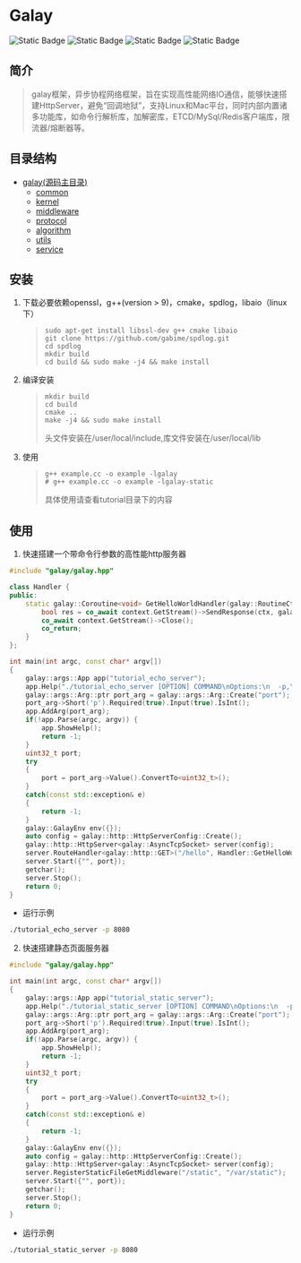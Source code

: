 
# Galay

![Static Badge](https://img.shields.io/badge/License-MIT-yellow)
![Static Badge](https://img.shields.io/badge/Language-C%2B%2B-red%20) 
![Static Badge](https://img.shields.io/badge/Platfrom-Linux%20Mac-red)
![Static Badge](https://img.shields.io/badge/Architecture-x86%20x64-8A2BE2)

## 简介

> galay框架，异步协程网络框架，旨在实现高性能网络IO通信，能够快速搭建HttpServer，避免“回调地狱”，支持Linux和Mac平台，同时内部内置诸多功能库，如命令行解析库，加解密库，ETCD/MySql/Redis客户端库，限流器/熔断器等。

## 目录结构

- [galay(源码主目录)](doc/galay/1.galay.md)
    - [common](doc/galay/2.common.md)
    - [kernel](doc/galay/3.kernel.md)
    - [middleware](doc/galay/4.middleware.md)
    - [protocol](doc/galay/5.protocol.md)
    - [algorithm](doc/galay/6.algorithm.md)
    - [utils](doc/galay/7.utils.md)
    - [service](doc/galay/8.service.md)

## 安装

1. 下载必要依赖openssl，g++(version > 9)，cmake，spdlog，libaio（linux下）
    >```shell
    > sudo apt-get install libssl-dev g++ cmake libaio 
    > git clone https://github.com/gabime/spdlog.git
    > cd spdlog
    > mkdir build
    > cd build && sudo make -j4 && make install
    >```

2. 编译安装
    > ```shell
    > mkdir build
    > cd build
    > cmake ..
    > make -j4 && sudo make install
    >```
    > 头文件安装在/user/local/include,库文件安装在/user/local/lib

3. 使用
    > ```shell
    > g++ example.cc -o example -lgalay
    > # g++ example.cc -o example -lgalay-static
    > ```
    > 具体使用请查看tutorial目录下的内容

## 使用

1. 快速搭建一个带命令行参数的高性能http服务器
``` c++
#include "galay/galay.hpp"

class Handler {
public:
    static galay::Coroutine<void> GetHelloWorldHandler(galay::RoutineCtx ctx, galay::http::HttpContext context) {
        bool res = co_await context.GetStream()->SendResponse(ctx, galay::http::HttpStatusCode::OK_200, "Hello World", "text/plain");
        co_await context.GetStream()->Close();
        co_return;
    }
};

int main(int argc, const char* argv[])
{
    galay::args::App app("tutorial_echo_server");
    app.Help("./tutorial_echo_server [OPTION] COMMAND\nOptions:\n  -p,\t--port number\tremote port.");
    galay::args::Arg::ptr port_arg = galay::args::Arg::Create("port");
    port_arg->Short('p').Required(true).Input(true).IsInt();
    app.AddArg(port_arg);
    if(!app.Parse(argc, argv)) {
        app.ShowHelp();
        return -1;
    }
    uint32_t port;
    try
    {
        port = port_arg->Value().ConvertTo<uint32_t>();
    }
    catch(const std::exception& e)
    {
        return -1;
    }
    galay::GalayEnv env({});
    auto config = galay::http::HttpServerConfig::Create();
    galay::http::HttpServer<galay::AsyncTcpSocket> server(config);
    server.RouteHandler<galay::http::GET>("/hello", Handler::GetHelloWorldHandler);
    server.Start({"", port});
    getchar();
    server.Stop();
    return 0;
}
```
- 运行示例
``` bash
./tutorial_echo_server -p 8080
```

2. 快速搭建静态页面服务器

``` c++
#include "galay/galay.hpp"

int main(int argc, const char* argv[])
{
    galay::args::App app("tutorial_static_server");
    app.Help("./tutorial_static_server [OPTION] COMMAND\nOptions:\n  -p,\t--port number\tremote port.");
    galay::args::Arg::ptr port_arg = galay::args::Arg::Create("port");
    port_arg->Short('p').Required(true).Input(true).IsInt();
    app.AddArg(port_arg);
    if(!app.Parse(argc, argv)) {
        app.ShowHelp();
        return -1;
    }
    uint32_t port;
    try
    {
        port = port_arg->Value().ConvertTo<uint32_t>();
    }
    catch(const std::exception& e)
    {
        return -1;
    }
    galay::GalayEnv env({});
    auto config = galay::http::HttpServerConfig::Create();
    galay::http::HttpServer<galay::AsyncTcpSocket> server(config);
    server.RegisterStaticFileGetMiddleware("/static", "/var/static");
    server.Start({"", port});
    getchar();
    server.Stop();
    return 0;
}
```

- 运行示例

``` bash
./tutorial_static_server -p 8080
```